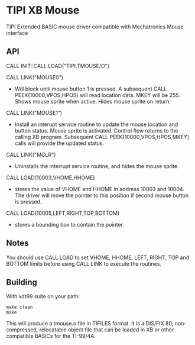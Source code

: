 # TIPI XB Mouse

TIPI Extended BASIC mouse driver compatible with Mechatronics Mouse interface

## API

CALL INIT::CALL LOAD("TIPI.TMOUSE/O")

CALL LINK("MOUSE0") 
- Will block until mouse button 1 is pressed. A subsequent
  CALL PEEK(10000,VPOS,HPOS) will read location data.
  MKEY will be 255.
  Shows mouse sprite when active. Hides mouse sprite on return.

CALL LINK("MOUSE1")
- Install an interupt service routine to update the mouse location and
  button status. 
  Mouse sprite is activated. Control flow returns to the calling XB
  program. Subsequent CALL PEEK(10000,VPOS,HPOS,MKEY) calls will
  provide the updated status. 

CALL LINK("MCLR")
- Uninstalls the interrupt service routine, and hides the mouse sprite.

CALL LOAD(10003,VHOME,HHOME)
- stores the value of VHOME and HHOME in address 10003 and 10004. The
  driver will move the pointer to this position if second mouse button
  is pressed.

CALL LOAD(10005,LEFT,RIGHT,TOP,BOTTOM)
- stores a bounding box to contain the pointer.

## Notes

You should use CALL LOAD to set VHOME, HHOME, LEFT, RIGHT, TOP and BOTTOM
limits before using CALL LINK to execute the routines. 

## Building

With xdt99 suite on your path:

```
make clean
make
```

This will produce a tmouse.o file in TIFILES format. It is a DIS/FIX 80, 
non-compressed, relocatable object file that can be loaded in XB or other
compatible BASICs for the TI-99/4A.